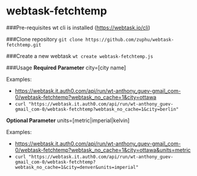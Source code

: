 # webtask-fetchtemp

###Pre-requisites
wt cli is installed (https://webtask.io/cli)

###Clone repository
`git clone https://github.com/zuphu/webtask-fetchtemp.git`

###Create a new webtask
`wt create webtask-fetchtemp.js`

###Usage
**Required Parameter**
city=[city name]

Examples:
- https://webtask.it.auth0.com/api/run/wt-anthony_guev-gmail_com-0/webtask-fetchtemp?webtask_no_cache=1&city=ottawa
- `curl "https://webtask.it.auth0.com/api/run/wt-anthony_guev-gmail_com-0/webtask-fetchtemp?webtask_no_cache=1&city=berlin"`

**Optional Parameter**
units=[metric|imperial|kelvin]

Examples:
- https://webtask.it.auth0.com/api/run/wt-anthony_guev-gmail_com-0/webtask-fetchtemp?webtask_no_cache=1&city=ottawa&units=metric
- `curl "https://webtask.it.auth0.com/api/run/wt-anthony_guev-gmail_com-0/webtask-fetchtemp?webtask_no_cache=1&city=denver&units=imperial"`
